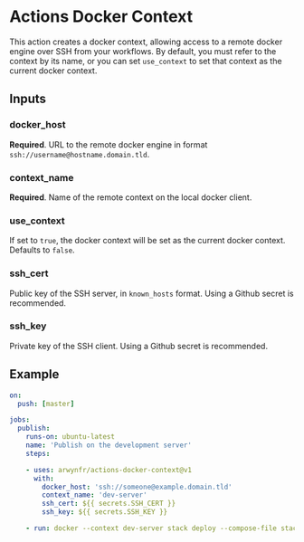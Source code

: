# Actions Docker Context

This action creates a docker context, allowing access to a remote docker engine over SSH from your workflows. By default, you must refer to the context by its name, or you can set `use_context` to set that context as the current docker context.

## Inputs

### docker_host
**Required**. URL to the remote docker engine in format `ssh://username@hostname.domain.tld`.

### context_name
**Required**. Name of the remote context on the local docker client.

### use_context
If set to `true`, the docker context will be set as the current docker context. Defaults to `false`.

### ssh_cert
Public key of the SSH server, in `known_hosts` format.
Using a Github secret is recommended.

### ssh_key
Private key of the SSH client.
Using a Github secret is recommended.

## Example

```yml
on:
  push: [master]

jobs:
  publish:
    runs-on: ubuntu-latest
    name: 'Publish on the development server'
    steps:

    - uses: arwynfr/actions-docker-context@v1
      with:
        docker_host: 'ssh://someone@example.domain.tld'
        context_name: 'dev-server'
        ssh_cert: ${{ secrets.SSH_CERT }}
        ssh_key: ${{ secrets.SSH_KEY }}

    - run: docker --context dev-server stack deploy --compose-file stack/docker-compose.yml my-stack
```